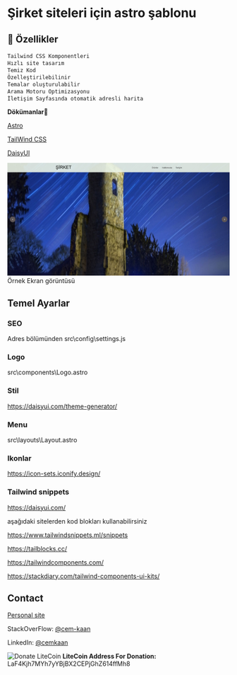 # Şirket siteleri için astro şablonu

## 🌼 Özellikler

    Tailwind CSS Komponentleri
    Hızlı site tasarım
    Temiz Kod
    Özelleştirilebilinir
    Temalar oluşturulabilir
    Arama Motoru Optimizasyonu
    İletişim Sayfasında otomatik adresli harita

**Dökümanlar**💭

[Astro](https://docs.astro.build/en/core-concepts/project-structure/)

[TailWind CSS](https://tailwindcss.com/docs/utility-first)

[DaisyUI](https://daisyui.com/docs/use/)

![template](./Screenshot.jpg)
Örnek Ekran görüntüsü

## Temel Ayarlar

### SEO

Adres bölümünden
src\config\settings.js

### Logo

src\components\Logo.astro

### Stil

<https://daisyui.com/theme-generator/>

### Menu

src\layouts\Layout.astro

### Ikonlar

<https://icon-sets.iconify.design/>

### Tailwind snippets

<https://daisyui.com/>

aşağıdaki sitelerden kod blokları kullanabilirsiniz

<https://www.tailwindsnippets.ml/snippets>

<https://tailblocks.cc/>

<https://tailwindcomponents.com/>

<https://stackdiary.com/tailwind-components-ui-kits/>

## Contact

[Personal site](www.cemkaan.com)

StackOverFlow:
 [@cem-kaan](https://stackoverflow.com/users/11993949/cem-kaan "Cem Kaan on stackoverflow")

LinkedIn:
  [@cemkaan](https://www.linkedin.com/in/cemkaan/ "Cem Kaan on LinkedIn")

![Donate LiteCoin](https://raw.githubusercontent.com/scottycc/coinwidget.com/master/icon_litecoin.png)
**LiteCoin Address For Donation:** LaF4Kjh7MYh7yYBjBX2CEPjGhZ614ffMh8
